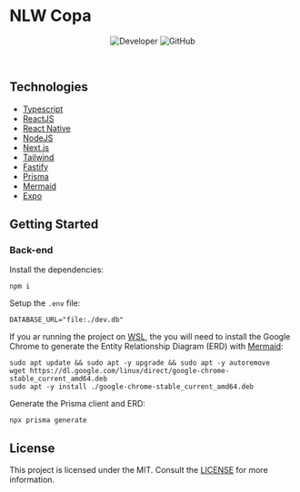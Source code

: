 # NLW Copa

<p align="center">
  <img alt="Developer" src="https://img.shields.io/badge/developer-jfilipedias-blue">
  <img alt="GitHub" src="https://img.shields.io/github/license/jfilipedias/nlw-copa">
</p>
<br>

## Technologies

- [Typescript](https://typescriptlang.org/)
- [ReactJS](https://reactjs.org/)
- [React Native](https://reactnative.dev/)
- [NodeJS](https://nodejs.org/)
- [Next.js](https://nextjs.org/)
- [Tailwind](https://tailwindcss.com/)
- [Fastify](https://fastify.io/)
- [Prisma](https://prisma.io/)
- [Mermaid](https://mermaid-js.github.io/)
- [Expo](https://expo.dev/)

## Getting Started

### Back-end

Install the dependencies:

```shell
npm i
```

Setup the `.env` file:

```env
DATABASE_URL="file:./dev.db"
```

If you ar running the project on [WSL](https://learn.microsoft.com/windows/wsl/install), the you will need to install the Google Chrome to generate the Entity Relationship Diagram (ERD) with [Mermaid](https://mermaid-js.github.io/):

```shell
sudo apt update && sudo apt -y upgrade && sudo apt -y autoremove
wget https://dl.google.com/linux/direct/google-chrome-stable_current_amd64.deb
sudo apt -y install ./google-chrome-stable_current_amd64.deb
```

Generate the Prisma client and ERD:

```shell
npx prisma generate
```

## License

This project is licensed under the MIT. Consult the [LICENSE](LICENSE) for more information.

